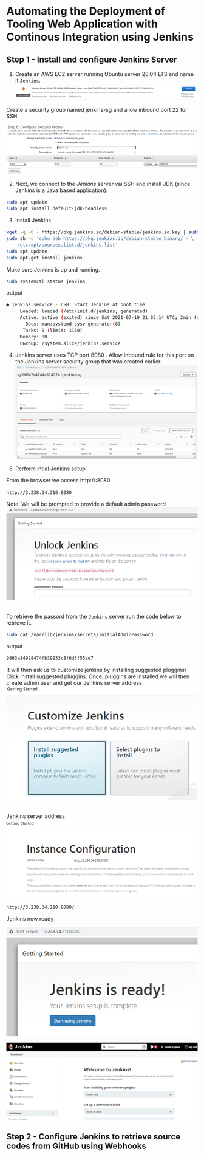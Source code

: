 
<!-- Automating with Continous Integration using Jenkins on Tooling Web Application. -->

# Automating the Deployment of Tooling Web Application with Continous Integration using Jenkins

## Step 1 - Install and configure Jenkins Server

1. Create an AWS EC2 server running Ubuntu server 20.04 LTS and name it `Jenkins`.
![ubuntu server](./img-web-tooling/img7.png)

Create a security group named jenkins-sg and allow inbound port 22 for SSH

![jenkins-sg](./img-web-tooling/img1-p9.png)

2. Next, we connect to the _Jenkins_ server vai SSH and install JDK (since Jenkins is a Java based application).

```bash
sudo apt update
sudo apt install default-jdk-headless
```

3. Install Jenkins

```bash
wget -q -O - https://pkg.jenkins.io/debian-stable/jenkins.io.key | sudo apt-key add -
sudo sh -c 'echo deb https://pkg.jenkins.io/debian-stable binary/ > \
    /etc/apt/sources.list.d/jenkins.list'
sudo apt update
sudo apt-get install jenkins
```

Make sure Jenkins is up and running.

```bash
sudo systemctl status jenkins
```

output

```bash
● jenkins.service - LSB: Start Jenkins at boot time
     Loaded: loaded (/etc/init.d/jenkins; generated)
     Active: active (exited) since Sat 2021-07-10 21:05:14 UTC; 2min 4s ago
       Docs: man:systemd-sysv-generator(8)
      Tasks: 0 (limit: 1160)
     Memory: 0B
     CGroup: /system.slice/jenkins.service
```
4. Jenkins server uses TCP port 8080 . Allow inbound rule for this port on the Jenkins server security group that was created earlier.
![jenkins-8080-sg](./img-web-tooling/img2-p9.png)

5. Perform intial Jenkins setup

From the browser we access http://<Jenkins-Server-Public-IP-Address-or-Public-DNS-Name>:8080

`http://3.238.34.210:8080`

Note: We will be prompted to provide a default admin password
![jenkins-setup](./img-web-tooling/img3-p9.png).

To retrieve the passord from the `Jenkins` server run the code below to retrieve it.

```bash
sudo cat /var/lib/jenkins/secrets/initialAdminPassword
```

output

```bash
9863a14928474fb39933c8f6d5f55ae7
```
It will then ask us to customize jenkins by installing suggested pluggins/ Click install suggested pluggins. Once, pluggins are installed we will then create admin user and get our Jenkins server address
![jenkins-setup](./img-web-tooling/img4-p9.png).

Jenkins server address
![jenkins-setup](./img-web-tooling/img5-p9.png)

`http://3.238.34.210:8080/`

Jenkins now ready

![jenkins-setup](./img-web-tooling/img6-p9.png)

![jenkins-setup](./img-web-tooling/img7-p9.png)

## Step 2 - Configure Jenkins to retrieve source codes from GitHub using Webhooks